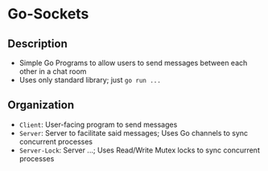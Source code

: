 # Go-Sockets

## Description

-   Simple Go Programs to allow users to send messages between each other in a chat room
-   Uses only standard library; just `go run ...`

## Organization

-   `Client`: User-facing program to send messages
-   `Server`: Server to facilitate said messages; Uses Go channels to sync concurrent processes
-   `Server-Lock`: Server ...; Uses Read/Write Mutex locks to sync concurrent processes
